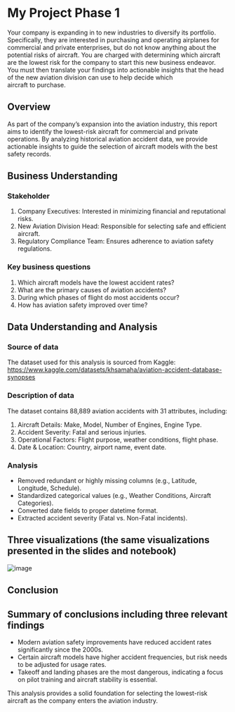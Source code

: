 # My Project Phase 1 
Your company is expanding in to new industries to diversify its portfolio. Specifically, they are interested in purchasing and operating airplanes for commercial and private enterprises, but do not know anything about the potential risks of aircraft. You are charged with determining which aircraft are the lowest risk for the company to start this new business endeavor. You must then translate your findings into actionable insights that the head of the new aviation division can use to help decide which aircraft to purchase.
## Overview
As part of the company’s expansion into the aviation industry, this report aims to identify the lowest-risk aircraft for commercial and private operations. By analyzing historical aviation accident data, we provide actionable insights to guide the selection of aircraft models with the best safety records.
## Business Understanding
### Stakeholder 
1. Company Executives: Interested in minimizing financial and reputational risks.
2. New Aviation Division Head: Responsible for selecting safe and efficient aircraft.
3. Regulatory Compliance Team: Ensures adherence to aviation safety regulations.
### Key business questions
1. Which aircraft models have the lowest accident rates?
2. What are the primary causes of aviation accidents?
3. During which phases of flight do most accidents occur?
4. How has aviation safety improved over time?
## Data Understanding and Analysis
### Source of data
The dataset used for this analysis is sourced from Kaggle:
https://www.kaggle.com/datasets/khsamaha/aviation-accident-database-synopses
### Description of data
The dataset contains 88,889 aviation accidents with 31 attributes, including:
1. Aircraft Details: Make, Model, Number of Engines, Engine Type.
2. Accident Severity: Fatal and serious injuries.
3. Operational Factors: Flight purpose, weather conditions, flight phase.
4. Date & Location: Country, airport name, event date.
### Analysis
- Removed redundant or highly missing columns (e.g., Latitude, Longitude, Schedule).
- Standardized categorical values (e.g., Weather Conditions, Aircraft Categories).
- Converted date fields to proper datetime format.
- Extracted accident severity (Fatal vs. Non-Fatal incidents).
## Three visualizations (the same visualizations presented in the slides and notebook)
![image](https://github.com/user-attachments/assets/a0d494d2-5198-4fb7-87b7-ef7d13d42d0a)

## Conclusion

## Summary of conclusions including three relevant findings
- Modern aviation safety improvements have reduced accident rates significantly since the 2000s.
- Certain aircraft models have higher accident frequencies, but risk needs to be adjusted for usage rates.
- Takeoff and landing phases are the most dangerous, indicating a focus on pilot training and aircraft stability is essential.

This analysis provides a solid foundation for selecting the lowest-risk aircraft as the company enters the aviation industry.

